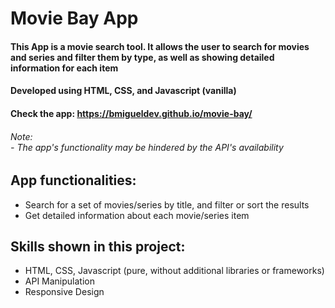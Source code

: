 # Movie Bay App

#### This App is a movie search tool. It allows the user to search for movies and series and filter them by type, as well as showing detailed information for each item

#### Developed using HTML, CSS, and Javascript (vanilla)

#### Check the app: https://bmigueldev.github.io/movie-bay/

###### Note: <br /> - The app's functionality may be hindered by the API's availability <br /> 


## App functionalities:
- Search for a set of movies/series by title, and filter or sort the results
- Get detailed information about each movie/series item

## Skills shown in this project:
- HTML, CSS, Javascript (pure, without additional libraries or frameworks)
- API Manipulation
- Responsive Design
